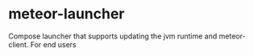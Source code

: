 # meteor-launcher
Compose launcher that supports updating the jvm runtime and meteor-client. For end users
